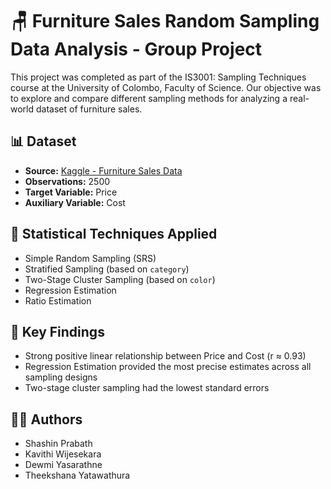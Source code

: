 # 🪑 Furniture Sales Random Sampling Data Analysis -  Group Project

This project was completed as part of the IS3001: Sampling Techniques course at the University of Colombo, Faculty of Science. Our objective was to explore and compare different sampling methods for analyzing a real-world dataset of furniture sales.

## 📊 Dataset
- **Source:** [Kaggle - Furniture Sales Data](https://www.kaggle.com/datasets/rajagrawal7089/furniture-sales-data)
- **Observations:** 2500
- **Target Variable:** Price
- **Auxiliary Variable:** Cost

## 🧪 Statistical Techniques Applied
- Simple Random Sampling (SRS)
- Stratified Sampling (based on `category`)
- Two-Stage Cluster Sampling (based on `color`)
- Regression Estimation
- Ratio Estimation

## 📌 Key Findings
- Strong positive linear relationship between Price and Cost (r ≈ 0.93)
- Regression Estimation provided the most precise estimates across all sampling designs
- Two-stage cluster sampling had the lowest standard errors

## 👨‍💻 Authors
- Shashin Prabath 
- Kavithi Wijesekara 
- Dewmi Yasarathne 
- Theekshana Yatawathura 


